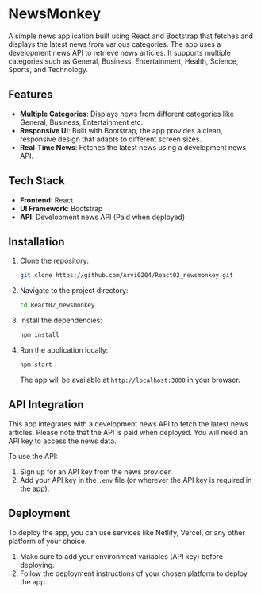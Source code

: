 # NewsMonkey

A simple news application built using React and Bootstrap that fetches and displays the latest news from various categories. The app uses a development news API to retrieve news articles. It supports multiple categories such as General, Business, Entertainment, Health, Science, Sports, and Technology.

## Features

- **Multiple Categories**: Displays news from different categories like General, Business, Entertainment etc.
- **Responsive UI**: Built with Bootstrap, the app provides a clean, responsive design that adapts to different screen sizes.
- **Real-Time News**: Fetches the latest news using a development news API.

## Tech Stack

- **Frontend**: React
- **UI Framework**: Bootstrap
- **API**: Development news API (Paid when deployed)

## Installation

1. Clone the repository:
   ```bash
   git clone https://github.com/Arvi0204/React02_newsmonkey.git
   ```

2. Navigate to the project directory:
   ```bash
   cd React02_newsmonkey
   ```

3. Install the dependencies:
   ```bash
   npm install
   ```

4. Run the application locally:
   ```bash
   npm start
   ```

   The app will be available at `http://localhost:3000` in your browser.

## API Integration

This app integrates with a development news API to fetch the latest news articles. Please note that the API is paid when deployed. You will need an API key to access the news data.

To use the API:

1. Sign up for an API key from the news provider.
2. Add your API key in the `.env` file (or wherever the API key is required in the app).

## Deployment

To deploy the app, you can use services like Netlify, Vercel, or any other platform of your choice.

1. Make sure to add your environment variables (API key) before deploying.
2. Follow the deployment instructions of your chosen platform to deploy the app.